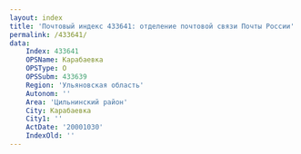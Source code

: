 ```yaml
---
layout: index
title: 'Почтовый индекс 433641: отделение почтовой связи Почты России'
permalink: /433641/
data:
    Index: 433641
    OPSName: Карабаевка
    OPSType: О
    OPSSubm: 433639
    Region: 'Ульяновская область'
    Autonom: ''
    Area: 'Цильнинский район'
    City: Карабаевка
    City1: ''
    ActDate: '20001030'
    IndexOld: ''
---
```


